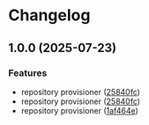 # Changelog

## 1.0.0 (2025-07-23)


### Features

* repository provisioner ([25840fc](https://github.com/angelvargass/repository-provisioner/commit/25840fcea25030df5d27bf336f70d754e3083ed1))
* repository provisioner ([25840fc](https://github.com/angelvargass/repository-provisioner/commit/25840fcea25030df5d27bf336f70d754e3083ed1))
* repository provisioner ([1af464e](https://github.com/angelvargass/repository-provisioner/commit/1af464e82defebd05417129ce2c3f61f60be3c20))
